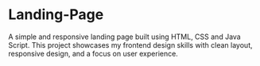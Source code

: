 # Landing-Page
A simple and responsive landing page built using HTML, CSS and Java Script. This project showcases my frontend design skills with clean layout, responsive design, and a focus on user experience.

